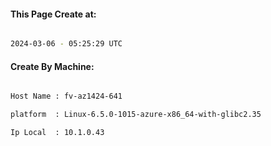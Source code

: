 
   
#### This Page Create at:

```bash

2024-03-06 - 05:25:29 UTC

```

#### Create By Machine:

```bash

Host Name : fv-az1424-641

platform  : Linux-6.5.0-1015-azure-x86_64-with-glibc2.35

Ip Local  : 10.1.0.43

```

